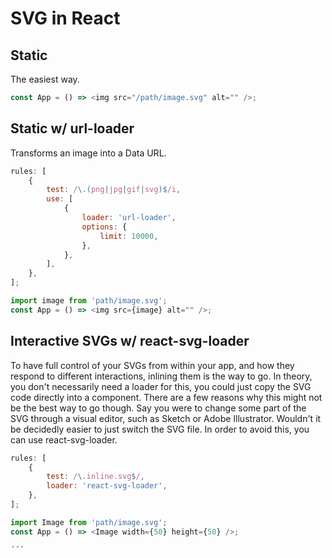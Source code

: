 # SVG in React
## Static
The easiest way.

```js
const App = () => <img src="/path/image.svg" alt="" />;
```

## Static w/ url-loader
Transforms an image into a Data URL.

```js
rules: [
    {
        test: /\.(png|jpg|gif|svg)$/i,
        use: [
            {
                loader: 'url-loader',
                options: {
                    limit: 10000,
                },
            },
        ],
    },
];

import image from 'path/image.svg';
const App = () => <img src={image} alt="" />;
```


## Interactive SVGs w/ react-svg-loader
To have full control of your SVGs from within your app, and how they respond to different interactions, inlining them is the way to go.
In theory, you don't necessarily need a loader for this, you could just copy the SVG code directly into a component.
There are a few reasons why this might not be the best way to go though. Say you were to change some part of the SVG through a visual editor,
such as Sketch or Adobe Illustrator. Wouldn't it be decidedly easier to just switch the SVG file. In order to avoid this, you can use react-svg-loader.

```js
rules: [
    {
        test: /\.inline.svg$/,
        loader: 'react-svg-loader',
    },
];

import Image from 'path/image.svg';
const App = () => <Image width={50} height={50} />;

´´´
